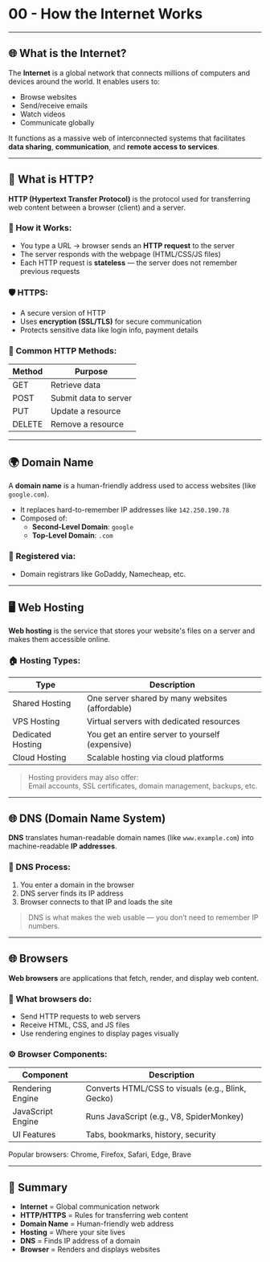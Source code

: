 # 00 - How the Internet Works

---

## 🌐 What is the Internet?

The **Internet** is a global network that connects millions of computers and devices around the world. It enables users to:
- Browse websites
- Send/receive emails
- Watch videos
- Communicate globally

It functions as a massive web of interconnected systems that facilitates **data sharing**, **communication**, and **remote access to services**.

---

## 📡 What is HTTP?

**HTTP (Hypertext Transfer Protocol)** is the protocol used for transferring web content between a browser (client) and a server.

### 📌 How it Works:
- You type a URL → browser sends an **HTTP request** to the server
- The server responds with the webpage (HTML/CSS/JS files)
- Each HTTP request is **stateless** — the server does not remember previous requests

### 🛡️ HTTPS:
- A secure version of HTTP
- Uses **encryption (SSL/TLS)** for secure communication
- Protects sensitive data like login info, payment details

### 🧠 Common HTTP Methods:
| Method | Purpose               |
|--------|------------------------|
| GET    | Retrieve data          |
| POST   | Submit data to server  |
| PUT    | Update a resource      |
| DELETE | Remove a resource      |

---

## 🌍 Domain Name

A **domain name** is a human-friendly address used to access websites (like `google.com`).

- It replaces hard-to-remember IP addresses like `142.250.190.78`
- Composed of:
  - **Second-Level Domain**: `google`
  - **Top-Level Domain**: `.com`

### 📌 Registered via:
- Domain registrars like GoDaddy, Namecheap, etc.

---

## 🖥️ Web Hosting

**Web hosting** is the service that stores your website's files on a server and makes them accessible online.

### 🏠 Hosting Types:
| Type            | Description                                           |
|-----------------|-------------------------------------------------------|
| Shared Hosting  | One server shared by many websites (affordable)       |
| VPS Hosting     | Virtual servers with dedicated resources               |
| Dedicated Hosting | You get an entire server to yourself (expensive)   |
| Cloud Hosting   | Scalable hosting via cloud platforms                  |

> Hosting providers may also offer:  
> Email accounts, SSL certificates, domain management, backups, etc.

---

## 🌐 DNS (Domain Name System)

**DNS** translates human-readable domain names (like `www.example.com`) into machine-readable **IP addresses**.

### 🔁 DNS Process:
1. You enter a domain in the browser
2. DNS server finds its IP address
3. Browser connects to that IP and loads the site

> DNS is what makes the web usable — you don’t need to remember IP numbers.

---

## 🌐 Browsers

**Web browsers** are applications that fetch, render, and display web content.

### 🔧 What browsers do:
- Send HTTP requests to web servers
- Receive HTML, CSS, and JS files
- Use rendering engines to display pages visually

### ⚙️ Browser Components:
| Component         | Description                        |
|------------------|------------------------------------|
| Rendering Engine  | Converts HTML/CSS to visuals (e.g., Blink, Gecko) |
| JavaScript Engine | Runs JavaScript (e.g., V8, SpiderMonkey) |
| UI Features       | Tabs, bookmarks, history, security |

Popular browsers: Chrome, Firefox, Safari, Edge, Brave

---

## 🧠 Summary

- **Internet** = Global communication network
- **HTTP/HTTPS** = Rules for transferring web content
- **Domain Name** = Human-friendly web address
- **Hosting** = Where your site lives
- **DNS** = Finds IP address of a domain
- **Browser** = Renders and displays websites


